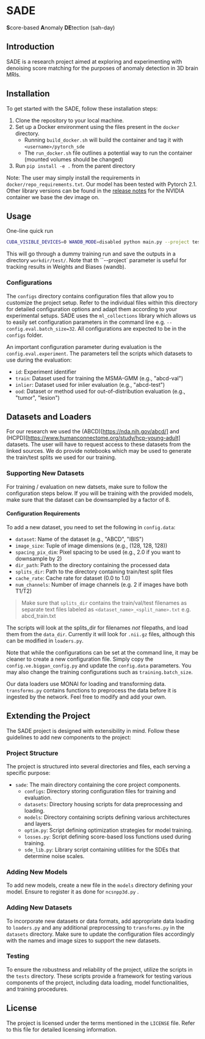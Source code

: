 # SADE
**S**core-based **A**nomaly **DE**tection (sah-day)

## Introduction

SADE is a research project aimed at exploring and experimenting with denoising score matching for the purposes of anomaly detection in 3D brain MRIs.

## Installation

To get started with the SADE, follow these installation steps:

1. Clone the repository to your local machine.
2. Set up a Docker environment using the files present in the `docker` directory.
    - Running `build_docker.sh` will build the container and tag it with `<username>/pytorch_sde`
    - The `run_docker.sh` file outlines a potential way to run the container (mounted volumes should be changed)
3. Run `pip install -e .` from the parent directory

Note: The user may simply install the requirements in `docker/repo_requirements.txt`. Our model has been tested with Pytorch 2.1. Other library versions can be found in the [release notes](https://docs.nvidia.com/deeplearning/frameworks/pytorch-release-notes/rel-23-07.html#rel-23-07) for the NVIDIA container we base the dev image on.

## Usage

One-line quick run
```bash
CUDA_VISIBLE_DEVICES=0 WANDB_MODE=disabled python main.py --project test --mode train --config configs/ve/toy_config.py --workdir workdir/test/
```
This will go through a dummy training run and save the outputs in a directory `workdir/test/`. Note that th ``--project` parameter is useful for tracking results in Weights and Biases (wandb).

### Configurations

The `configs` directory contains configuration files that allow you to customize the project setup. Refer to the individual files within this directory for detailed configuration options and adapt them according to your experimental setups. SADE uses the `ml_collections` library which allows us to easily set configuration parameters in the command line e.g. `--config.eval.batch_size=32`. All configurations are expected to be in the `configs` folder.

An important configuration parameter during evaluation is the `config.eval.experiment`.
The parameters tell the scripts which datasets to use during the evaluation:
- `id`: Experiment identifier
- `train`: Dataset used for training the MSMA-GMM (e.g., "abcd-val")
- `inlier`: Dataset used for inlier evaluation (e.g., "abcd-test")
- `ood`: Dataset or method used for out-of-distribution evaluation (e.g., "tumor", "lesion")

## Datasets and Loaders

For our research we used the (ABCD)[https://nda.nih.gov/abcd/] and (HCPD)[https://www.humanconnectome.org/study/hcp-young-adult] datasets. The user will have to request access to these datasets from the linked sources. We do provide notebooks which may be used to generate the train/test splits we used for our training.

### Supporting New Datasets
For training / evaluation on new datsets, make sure to follow the configuration steps below. If you will be training with the provided models, make sure that the dataset can be downsampled by a factor of 8.

#### Configuration Requirements
To add a new dataset, you need to set the following in `config.data`:

  - `dataset`: Name of the dataset (e.g., "ABCD", "IBIS")
  - `image_size`: Tuple of image dimensions (e.g., (128, 128, 128))
  - `spacing_pix_dim`: Pixel spacing to be used (e.g., 2.0 if you want to downsample by 2)
  - `dir_path`: Path to the directory containing the processed data
  - `splits_dir`: Path to the directory containing train/test split files
  - `cache_rate`: Cache rate for dataset (0.0 to 1.0)
  - `num_channels`: Number of image channels (e.g. 2 if images have both T1/T2)

> Make sure that `splits_dir` contains the train/val/test filenames as separate text files labeled as `<dataset_name>_<split_name>.txt` e.g. abcd_train.txt

The scripts will look at the splits_dir for filenames *not* filepaths, and load them from the `data_dir`. Currently it will look for `.nii.gz` files, although this can be modified in `loaders.py`.

Note that while the configurations can be set at the command line, it may be cleaner to create a new configuration file. Simply copy the `config.ve.biggan_config.py` and update the `config.data` parameters. You may also change the training configurations such as `training.batch_size`.

Our data loaders use MONAI for loading and transforming data. `transforms.py` contains functions to preprocess the data before it is ingested by the network. Feel free to modify and add your own.


## Extending the Project

The SADE project is designed with extensibility in mind. Follow these guidelines to add new components to the project:

### Project Structure

The project is structured into several directories and files, each serving a specific purpose:

- `sade`: The main directory containing the core project components.
  - `configs`: Directory storing configuration files for training and evaluation.
  - `datasets`: Directory housing scripts for data preprocessing and loading.
  - `models`: Directory containing scripts defining various architectures and layers.
  - `optim.py`: Script defining optimization strategies for model training.
  - `losses.py`: Script defining score-based loss functions used during training.
  - `sde_lib.py`: Library script containing utilities for the SDEs that determine noise scales.

### Adding New Models

To add new models, create a new file in the `models` directory defining your model. Ensure to register it as done for `ncsnpp3d.py` .

### Adding New Datasets

To incorporate new datasets or data formats, add appropriate data loading to `loaders.py` and any additional preprocessing to `transforms.py` in the `datasets` directory. Make sure to update the configuration files accordingly with the names and image sizes to support the new datasets.

### Testing

To ensure the robustness and reliability of the project, utilize the scripts in the `tests` directory. These scripts provide a framework for testing various components of the project, including data loading, model functionalities, and training procedures.

## License

The project is licensed under the terms mentioned in the `LICENSE` file. Refer to this file for detailed licensing information.
